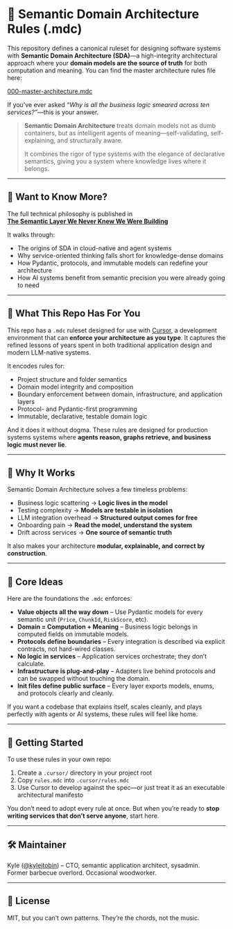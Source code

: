 # 🧠 Semantic Domain Architecture Rules (.mdc)

This repository defines a canonical ruleset for designing software systems with **Semantic Domain Architecture (SDA)**—a high-integrity architectural approach where your **domain models are the source of truth** for both computation and meaning. You can find the master architecture rules file here:

[000-master-architecture.mdc](000-master-architecture.mdc)

If you’ve ever asked *“Why is all the business logic smeared across ten services?”*—this is your answer.

> **Semantic Domain Architecture** treats domain models not as dumb containers, but as intelligent agents of meaning—self-validating, self-explaining, and structurally aware.  
>  
> It combines the rigor of type systems with the elegance of declarative semantics, giving you a system where knowledge lives where it belongs.

---

## 🤔 Want to Know More?

The full technical philosophy is published in  
[**The Semantic Layer We Never Knew We Were Building**](the_semantic_layer.md)

It walks through:
- The origins of SDA in cloud-native and agent systems
- Why service-oriented thinking falls short for knowledge-dense domains
- How Pydantic, protocols, and immutable models can redefine your architecture
- How AI systems benefit from semantic precision you were already going to need

---

## 🔧 What This Repo Has For You

This repo has a `.mdc` ruleset designed for use with [Cursor](https://www.cursor.sh), a development environment that can **enforce your architecture as you type**. It captures the refined lessons of years spent in both traditional application design and modern LLM-native systems.

It encodes rules for:

- Project structure and folder semantics
- Domain model integrity and composition
- Boundary enforcement between domain, infrastructure, and application layers
- Protocol- and Pydantic-first programming
- Immutable, declarative, testable domain logic

And it does it without dogma. These rules are designed for production systems systems where **agents reason, graphs retrieve, and business logic must never lie**.

---

## 🧩 Why It Works

Semantic Domain Architecture solves a few timeless problems:

- Business logic scattering → **Logic lives in the model**
- Testing complexity → **Models are testable in isolation**
- LLM integration overhead → **Structured output comes for free**
- Onboarding pain → **Read the model, understand the system**
- Drift across services → **One source of semantic truth**

It also makes your architecture **modular, explainable, and correct by construction**.

---

## 🧱 Core Ideas

Here are the foundations the `.mdc` enforces:

- **Value objects all the way down** – Use Pydantic models for every semantic unit (`Price`, `ChunkId`, `RiskScore`, etc).
- **Domain = Computation + Meaning** – Business logic belongs in computed fields on immutable models.
- **Protocols define boundaries** – Every integration is described via explicit contracts, not hard-wired classes.
- **No logic in services** – Application services orchestrate; they don’t calculate.
- **Infrastructure is plug-and-play** – Adapters live behind protocols and can be swapped without touching the domain.
- **Init files define public surface** – Every layer exports models, enums, and protocols clearly and cleanly.

If you want a codebase that explains itself, scales cleanly, and plays perfectly with agents or AI systems, these rules will feel like home.

---

## 🚀 Getting Started

To use these rules in your own repo:

1. Create a `.cursor/` directory in your project root
2. Copy `rules.mdc` into `.cursor/rules.mdc`
3. Use Cursor to develop against the spec—or just treat it as an executable architectural manifesto

You don’t need to adopt every rule at once. But when you’re ready to **stop writing services that don’t serve anyone**, start here.

---

## 🛠 Maintainer

Kyle ([@kylejtobin](https://github.com/kylejtobin)) – CTO, semantic application architect, sysadmin.  
Former barbecue overlord. Occasional woodworker.

---

## 📜 License

MIT, but you can’t own patterns. They’re the chords, not the music.
